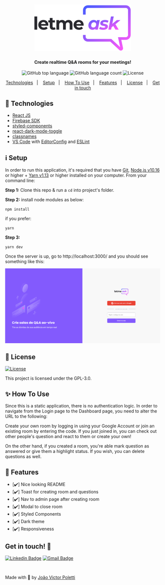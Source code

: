 <h1 align="center">
    <img alt="to-do" src="src/assets/images/logo.svg" />
</h1>

<h4 align="center">
  Create realtime Q&A rooms for your meetings!
</h4>
<p align="center">
  <img alt="GitHub top language" src="https://img.shields.io/github/languages/top/joao96/nlw-letmeask?style=flat-square">

  <img alt="GitHub language count" src="https://img.shields.io/github/languages/count/joao96/nlw-letmeask?style=flat-square">
  <img alt="License" src="https://img.shields.io/github/license/joao96/nlw-letmeask?style=flat-square">
</p>

<p align="center">
  <a href="#checkered_flag-technologies">Technologies</a>&nbsp;&nbsp;&nbsp;|&nbsp;&nbsp;&nbsp;
  <a href="#information_source-setup">Setup</a>&nbsp;&nbsp;&nbsp;|&nbsp;&nbsp;&nbsp;
  <a href="#sparkles-how-to-use">How To Use</a>&nbsp;&nbsp;&nbsp;|&nbsp;&nbsp;&nbsp;
  <a href="#triangular_flag_on_post-features">Features</a>&nbsp;&nbsp;&nbsp;|&nbsp;&nbsp;&nbsp;
  <a href="#page_facing_up-license">License</a>&nbsp;&nbsp;&nbsp;|&nbsp;&nbsp;&nbsp;
  <a href="#get-in-touch-monocle_face">Get in touch</a>
</p>

## :checkered_flag: Technologies

- [React JS](https://pt-br.reactjs.org/docs/getting-started.html)
- [Firebase SDK](https://firebase.google.com/docs/web/setup?hl=pt-br)
- [styled-components](https://styled-components.com/)
- [react-dark-mode-toggle](https://www.npmjs.com/package/react-dark-mode-toggle)
- [classnames](https://github.com/JedWatson/classnames)
- [VS Code][vc] with [EditorConfig][vceditconfig] and [ESLint][vceslint]

## :information_source: Setup

In order to run this application, it's required that you have [Git](https://git-scm.com), [Node.js v10.16][nodejs] or higher + [Yarn v1.13][yarn] or higher installed on your computer. From your command line:

**Step 1:** Clone this repo & run a `cd` into project's folder.

**Step 2:** install node modules as below:

```
npm install
```

if you prefer:

```
yarn
```

**Step 3:**

```
yarn dev
```

Once the server is up, go to http://localhost:3000/ and you should see something like this:

<p align="center">
  <img src="src/assets/images/cover.png" alt="Initial page">
</p>

## :page_facing_up: License

<a href="https://github.com/joao96/nlw-letmeask/blob/master/LICENSE">
    <img alt="License" src="https://img.shields.io/github/license/joao96/nlw-letmeask?style=flat-square">
</a>

<br />

This project is licensed under the GPL-3.0.

## :sparkles: How To Use

Since this is a static application, there is no authentication logic. In order to navigate from the Login page to the Dashboard page, you need to alter the URL to the following:

Create your own room by logging in using your Google Account or join an existing room by entering the code. If you just joined in, you can check out other people's question and react to them or create your own!

On the other hand, if you created a room, you're able mark question as answered or give them a highlight status. If you wish, you can delete questions as well.

## :triangular_flag_on_post: Features

- [:heavy_check_mark:] Nice looking README
- [:heavy_check_mark:] Toast for creating room and questions
- [:heavy_check_mark:] Nav to admin page after creating room
- [:heavy_check_mark:] Modal to close room
- [:heavy_check_mark:] Styled Components
- [:heavy_check_mark:] Dark theme
- [:heavy_check_mark:] Responsiveness

## Get in touch! :monocle_face:

[![Linkedin Badge](https://img.shields.io/badge/-João%20Victor%20Poletti-0e76a8?style=flat-square&logo=Linkedin&logoColor=white&link=https://www.linkedin.com/in/jvpoletti/)](https://www.linkedin.com/in/jvpoletti/)
[![Gmail Badge](https://img.shields.io/badge/-jvpoletti@gmail.com-ff512f?style=flat-square&logo=Gmail&logoColor=white&link=mailto:jvpoletti@gmail.com)](mailto:jvpoletti@gmail.com)

<br />

Made with :green_heart: by [João Victor Poletti](https://github.com/joao96)

[nodejs]: https://nodejs.org/
[yarn]: https://yarnpkg.com/
[vc]: https://code.visualstudio.com/
[vceditconfig]: https://marketplace.visualstudio.com/items?itemName=EditorConfig.EditorConfig
[vceslint]: https://marketplace.visualstudio.com/items?itemName=dbaeumer.vscode-eslint
